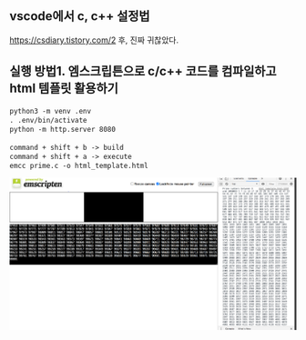 ## vscode에서 c, c++ 설정법
https://csdiary.tistory.com/2
후, 진짜 귀찮았다. 

## 실행 방법1. 엠스크립튼으로 c/c++ 코드를 컴파일하고 html 템플릿 활용하기

```
python3 -m venv .env
. .env/bin/activate
python -m http.server 8080

command + shift + b -> build
command + shift + a -> execute
emcc prime.c -o html_template.html
```

<img src="./first.png">